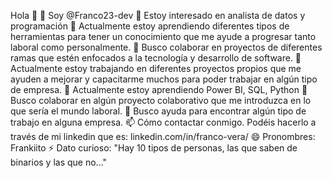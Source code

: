Hola 👋
👋 Soy @Franco23-dev
👀 Estoy interesado en analista de datos y programación
🌱 Actualmente estoy aprendiendo diferentes tipos de herramientas para tener un conocimiento que me ayude a progresar tanto laboral como personalmente.
💞️ Busco colaborar en proyectos de diferentes ramas que estén enfocados a la tecnología y desarrollo de software.
🔭 Actualmente estoy trabajando en diferentes proyectos propios que me ayuden a mejorar y capacitarme muchos para poder trabajar en algún tipo de empresa.
🌱 Actualmente estoy aprendiendo Power BI, SQL, Python
👯 Busco colaborar en algún proyecto colaborativo que me introduzca en lo que sería el mundo laboral.
🤔 Busco ayuda para encontrar algún tipo de trabajo en alguna empresa.
📫 Cómo contactar conmigo. Podéis hacerlo a través de mi linkedin que es: linkedin.com/in/franco-vera/
😄 Pronombres: Frankiito
⚡ Dato curioso: "Hay 10 tipos de personas, las que saben de binarios y las que no..."
